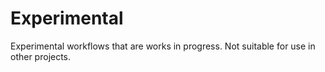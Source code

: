 # Experimental

Experimental workflows that are works in progress. Not suitable for use in other projects.
